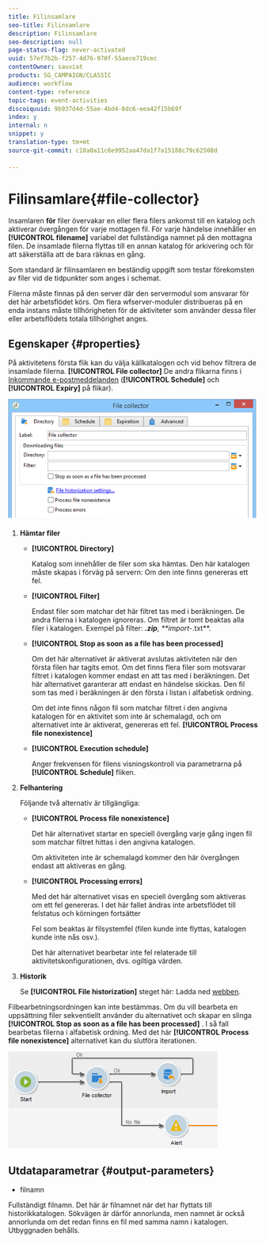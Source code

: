 ```yaml
---
title: Filinsamlare
seo-title: Filinsamlare
description: Filinsamlare
seo-description: null
page-status-flag: never-activated
uuid: 57ef7b2b-f257-4d76-970f-55aece719cec
contentOwner: sauviat
products: SG_CAMPAIGN/CLASSIC
audience: workflow
content-type: reference
topic-tags: event-activities
discoiquuid: 9b937d4d-55ae-4bd4-8dc6-eea42f15b69f
index: y
internal: n
snippet: y
translation-type: tm+mt
source-git-commit: c10a0a11c6e9952aa47da1f7a15188c79c62508d

---
```



# Filinsamlare{#file-collector}

Insamlaren **för** filer övervakar en eller flera filers ankomst till en katalog och aktiverar övergången för varje mottagen fil. För varje händelse innehåller en **[!UICONTROL filename]** variabel det fullständiga namnet på den mottagna filen. De insamlade filerna flyttas till en annan katalog för arkivering och för att säkerställa att de bara räknas en gång.

Som standard är filinsamlaren en beständig uppgift som testar förekomsten av filer vid de tidpunkter som anges i schemat.

Filerna måste finnas på den server där den servermodul som ansvarar för det här arbetsflödet körs. Om flera wfserver-moduler distribueras på en enda instans måste tillhörigheten för de aktiviteter som använder dessa filer eller arbetsflödets totala tillhörighet anges.

## Egenskaper {#properties}

På aktivitetens första flik kan du välja källkatalogen och vid behov filtrera de insamlade filerna. **[!UICONTROL File collector]** De andra flikarna finns i [Inkommande e-postmeddelanden](../../workflow/using/inbound-emails.md) (**[!UICONTROL Schedule]** och **[!UICONTROL Expiry]** på flikar).

![](assets/file_collect_edit.png)

1. **Hämtar filer**

   * **[!UICONTROL Directory]**

      Katalog som innehåller de filer som ska hämtas. Den här katalogen måste skapas i förväg på servern: Om den inte finns genereras ett fel.

   * **[!UICONTROL Filter]**

      Endast filer som matchar det här filtret tas med i beräkningen. De andra filerna i katalogen ignoreras. Om filtret är tomt beaktas alla filer i katalogen. Exempel på filter: ***.zip**, **import-*.txt**.

   * **[!UICONTROL Stop as soon as a file has been processed]**

      Om det här alternativet är aktiverat avslutas aktiviteten när den första filen har tagits emot. Om det finns flera filer som motsvarar filtret i katalogen kommer endast en att tas med i beräkningen. Det här alternativet garanterar att endast en händelse skickas. Den fil som tas med i beräkningen är den första i listan i alfabetisk ordning.

      Om det inte finns någon fil som matchar filtret i den angivna katalogen för en aktivitet som inte är schemalagd, och om alternativet inte är aktiverat, genereras ett fel. **[!UICONTROL Process file nonexistence]**

   * **[!UICONTROL Execution schedule]**

      Anger frekvensen för filens visningskontroll via parametrarna på **[!UICONTROL Schedule]** fliken.

1. **Felhantering**

   Följande två alternativ är tillgängliga:

   * **[!UICONTROL Process file nonexistence]**

      Det här alternativet startar en speciell övergång varje gång ingen fil som matchar filtret hittas i den angivna katalogen.

      Om aktiviteten inte är schemalagd kommer den här övergången endast att aktiveras en gång.

   * **[!UICONTROL Processing errors]**

      Med det här alternativet visas en speciell övergång som aktiveras om ett fel genereras. I det här fallet ändras inte arbetsflödet till felstatus och körningen fortsätter

      Fel som beaktas är filsystemfel (filen kunde inte flyttas, katalogen kunde inte nås osv.).

      Det här alternativet bearbetar inte fel relaterade till aktivitetskonfigurationen, dvs. ogiltiga värden.

1. **Historik**

   Se **[!UICONTROL File historization]** steget här: Ladda ned [webben](../../workflow/using/web-download.md).

Filbearbetningsordningen kan inte bestämmas. Om du vill bearbeta en uppsättning filer sekventiellt använder du alternativet och skapar en slinga **[!UICONTROL Stop as soon as a file has been processed]** . I så fall bearbetas filerna i alfabetisk ordning. Med det här **[!UICONTROL Process file nonexistence]** alternativet kan du slutföra iterationen.

![](assets/file_collect_loop.png)

## Utdataparametrar {#output-parameters}

* filnamn

Fullständigt filnamn. Det här är filnamnet när det har flyttats till historikkatalogen. Sökvägen är därför annorlunda, men namnet är också annorlunda om det redan finns en fil med samma namn i katalogen. Utbyggnaden behålls.
